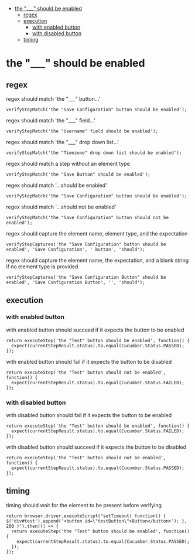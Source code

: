 * [the "\_\_\_" should be enabled](the-"\_\_\_"-should-be-enabled)
    * [regex](regex)
    * [execution](execution)
        * [with enabled button](with-enabled-button)
        * [with disabled button](with-disabled-button)
    * [timing](timing)
# the "\_\_\_" should be enabled
## regex
 regex should match 'the "\_\_\_" button...'

```
verifyStepMatch('the "Save Configuration" button should be enabled');
```


 regex should match 'the "\_\_\_" field...'

```
verifyStepMatch('the "Username" field should be enabled');
```


 regex should match 'the "\_\_\_" drop down list...'

```
verifyStepMatch('the "Timezone" drop down list should be enabled');
```


 regex should match a step without an element type

```
verifyStepMatch('the "Save Button" should be enabled');
```


 regex should match '...should be enabled'

```
verifyStepMatch('the "Save Configuration" button should be enabled');
```


 regex should match '...should not be enabled'

```
verifyStepMatch('the "Save Configuration" button should not be enabled');
```


 regex should capture the element name, element type, and the expectation

```
verifyStepCaptures('the "Save Configuration" button should be enabled', 'Save Configuration', ' button', 'should');
```


 regex should capture the element name, the expectation, and a blank string if no element type is provided

```
verifyStepCaptures('the "Save Configuration Button" should be enabled', 'Save Configuration Button', '', 'should');
```


## execution
### with enabled button
 with enabled button should succeed if it expects the button to be enabled

```
return executeStep('the "Test" button should be enabled', function() {
  expect(currentStepResult.status).to.equal(Cucumber.Status.PASSED);
});
```


 with enabled button should fail if it expects the button to be disabled

```
return executeStep('the "Test" button should not be enabled', function() {
  expect(currentStepResult.status).to.equal(Cucumber.Status.FAILED);
});
```


### with disabled button
 with disabled button should fail if it expects the button to be enabled

```
return executeStep('the "Test" button should be enabled', function() {
  expect(currentStepResult.status).to.equal(Cucumber.Status.FAILED);
});
```


 with disabled button should succeed if it expects the button to be disabled

```
return executeStep('the "Test" button should not be enabled', function() {
  expect(currentStepResult.status).to.equal(Cucumber.Status.PASSED);
});
```


## timing
 timing should wait for the element to be present before verifying

```
return browser.driver.executeScript("setTimeout( function() { $('div#test').append('<button id=\"testButton\">Button</button>'); }, 200 )").then(() => {
  return executeStep('the "Test" button should be enabled', function() {
    expect(currentStepResult.status).to.equal(Cucumber.Status.PASSED);
  });
});
```
